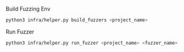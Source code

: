 
Build Fuzzing Env
```bash
python3 infra/helper.py build_fuzzers <project_name>
```
Run Fuzzer
```bash
python3 infra/helper.py run_fuzzer <project_name> <fuzzer_name>
```